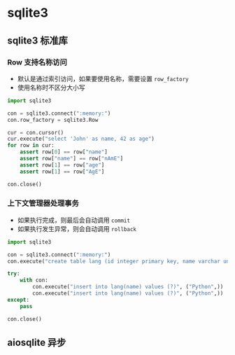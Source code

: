 # sqlite3

## sqlite3 标准库


### Row 支持名称访问

- 默认是通过索引访问，如果要使用名称，需要设置 `row_factory`
- 使用名称时不区分大小写

``` py hl_lines='4'
import sqlite3

con = sqlite3.connect(":memory:")
con.row_factory = sqlite3.Row

cur = con.cursor()
cur.execute("select 'John' as name, 42 as age")
for row in cur:
    assert row[0] == row["name"]
    assert row["name"] == row["nAmE"]
    assert row[1] == row["age"]
    assert row[1] == row["AgE"]

con.close()
```

### 上下文管理器处理事务

- 如果执行完成，则最后会自动调用 `commit`
- 如果执行发生异常，则会自动调用 `rollback`

``` py
import sqlite3

con = sqlite3.connect(":memory:")
con.execute("create table lang (id integer primary key, name varchar unique)")

try:
    with con:
        con.execute("insert into lang(name) values (?)", ("Python",))
        con.execute("insert into lang(name) values (?)", ("Python",))
except:
    pass

con.close()
```


## aiosqlite 异步